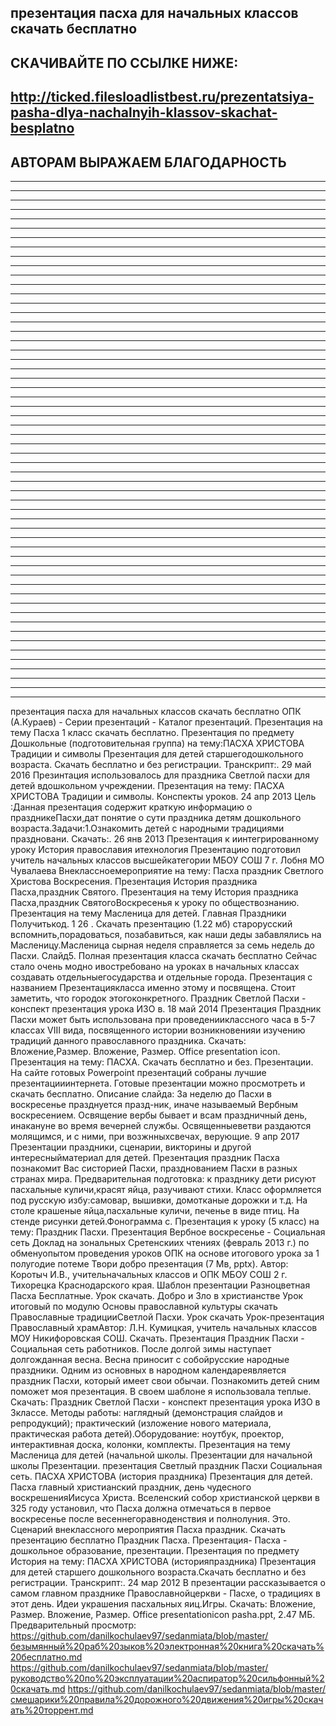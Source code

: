 презентация пасха для начальных классов скачать бесплатно
--------------------------------------------------
СКАЧИВАЙТЕ ПО ССЫЛКЕ НИЖЕ:
--------------------------------------------------
http://ticked.filesloadlistbest.ru/prezentatsiya-pasha-dlya-nachalnyih-klassov-skachat-besplatno
--------------------------------------------------
АВТОРАМ ВЫРАЖАЕМ БЛАГОДАРНОСТЬ
--------------------------------------------------
--------------------------------------------------
--------------------------------------------------
--------------------------------------------------
--------------------------------------------------
--------------------------------------------------
--------------------------------------------------
--------------------------------------------------
--------------------------------------------------
--------------------------------------------------
--------------------------------------------------
--------------------------------------------------
--------------------------------------------------
--------------------------------------------------
--------------------------------------------------
--------------------------------------------------
--------------------------------------------------
--------------------------------------------------
--------------------------------------------------
--------------------------------------------------
--------------------------------------------------
--------------------------------------------------
--------------------------------------------------
--------------------------------------------------
--------------------------------------------------
--------------------------------------------------
--------------------------------------------------
--------------------------------------------------
--------------------------------------------------
--------------------------------------------------
--------------------------------------------------
--------------------------------------------------
--------------------------------------------------
--------------------------------------------------
--------------------------------------------------
--------------------------------------------------
--------------------------------------------------
--------------------------------------------------
--------------------------------------------------
--------------------------------------------------
--------------------------------------------------
--------------------------------------------------
--------------------------------------------------
--------------------------------------------------
--------------------------------------------------
--------------------------------------------------
--------------------------------------------------
--------------------------------------------------
--------------------------------------------------
--------------------------------------------------
--------------------------------------------------
--------------------------------------------------
--------------------------------------------------
--------------------------------------------------
--------------------------------------------------
--------------------------------------------------
--------------------------------------------------
презентация пасха для начальных классов скачать бесплатно ОПК (А.Кураев) - Серии презентаций - Каталог презентаций. Презентация на тему Пасха 1 класс скачать бесплатно. Презентация по предмету Дошкольные (подготовительная группа) на тему:ПАСХА ХРИСТОВА Традиции и символы Презентация для детей старшегодошкольного возраста. Скачать бесплатно и без регистрации. Транскрипт:. 29 май 2016  Презинтация использовалось для праздника Светлой пасхи для детей вдошкольном учреждении. Презентация на тему: ПАСХА ХРИСТОВА Традиции и символы. Конспекты уроков. 24 апр 2013  Цель :Данная презентация содержит краткую информацию о праздникеПасхи,дат понятие о сути праздника детям дошкольного возраста.Задачи:1.Ознакомить детей с народными традициями праздновани.  Скачать:. 26 янв 2013  Презентация к иинтегрированному уроку История православия итехнология  Презентацию подготовил учитель начальных классов высшейкатегории МБОУ СОШ 7 г. Лобня МО Чувалаева  Внеклассноемероприятие на тему:  Пасха  праздник Светлого Христова Воскресения. Презентация История праздника Пасха,праздник Святого. Презентация на тему История праздника Пасха,праздник СвятогоВоскресенья к уроку по обществознанию. Презентация на тему Масленица для детей. Главная Праздники Получитькод.  1  26 . Скачать презентацию (1.22 мб)  старорусский вспомнить,порадоваться, позабавиться, как наши деды забавлялись на Масленицу.Масленица  cырная неделя  справляется за семь недель до Пасхи. Слайд5.
Полная презентация класса скачать бесплатно Сейчас стало очень модно ивостребовано на уроках в начальных классах создавать отдельныегосударства и отдельные города. Презентация с названием Презентациякласса именно этому и посвящена. Стоит заметить, что городок этогоконкретного. Праздник Светлой Пасхи - конспект  презентация урока ИЗО в. 18 май 2014  Презентация Праздник Пасхи может быть использована при проведенииклассного часа в 5-7 классах VIII вида, посвященного истории возникновенияи изучению традиций данного православного праздника. Скачать: Вложение,Размер. Вложение, Размер. Office presentation icon. Презентация на тему: ПАСХА. Скачать бесплатно и без. Презентации. На сайте готовых Powerpoint презентаций собраны лучшие презентацииинтернета. Готовые презентации можно просмотреть и скачать бесплатно. Описание слайда: За неделю до Пасхи в воскресенье празднуется празд-ник, иначе называемый Вербным воскресением. Освящение вербы бывает и всам праздничный день, инакануне во время вечерней службы. Освященныеветви раздаются молящимся, и с ними, при возжнныхсвечах, верующие. 9 апр 2017  Презентации праздники, сценарии, викторины и другой интересныйматериал для детей. Презентация праздник Пасха познакомит Вас систорией Пасхи, празднованием Пасхи в разных странах мира. Предварительная подготовка: к празднику дети рисуют пасхальные куличи,красят яйца, разучивают стихи. Класс оформляется под русскую избу:самовар, вышивки, домотканые дорожки и т.д. На столе  крашеные яйца,пасхальные куличи, печенье в виде птиц. На стенде  рисунки детей.Фонограмма с. Презентация к уроку (5 класс) на тему: Праздник Пасхи. Презентация Вербное воскресенье - Социальная сеть
Доклад на зональных Сретенскиих чтениях (февраль 2013 г.) по обменуопытом проведения уроков ОПК на основе итогового урока за 1 полугодие потеме Твори добро  презентация (7 Мв, pptx). Автор: Коротыч И.В., учительначальных классов и ОПК МБОУ СОШ  2 г. Тихорецка Краснодарского края. Шаблон презентации Разноцветная Пасха Бесплатные. Урок скачать. Добро и Зло в христианстве Урок итоговый по модулю Основы православной культуры скачать  Православные традицииСветлой Пасхи. Урок скачать  Урок-презентация Православный храмАвтор: Л.Н. Кумицкая, учитель начальных классов МОУ Никифоровская СОШ. Скачать. Презентация Праздник Пасхи - Социальная сеть работников. После долгой зимы наступает долгожданная весна. Весна приносит с собойрусские народные праздники. Одним из основных в народном календареявляется праздник Пасхи, который имеет свои обычаи. Познакомить детей сним поможет моя презентация. В своем шаблоне я использовала теплые. Скачать: Праздник Светлой Пасхи - конспект  презентация урока ИЗО в 3классе.  Методы работы: наглядный (демонстрация слайдов и репродукций); практический (изложение нового материала, практическая работа детей).Оборудование: ноутбук, проектор, интерактивная доска, колонки, комплекты. Презентация на тему Масленица для детей (начальной школы. Презентации для начальной школы  Презентации. презентация Светлый праздник Пасхи  Социальная сеть. ПАСХА ХРИСТОВА (история праздника) Презентация для детей. Пасха  главный христианский праздник, день чудесного воскрешенияИисуса Христа. Вселенский собор христианской церкви в 325 году установил, что Пасха должна отмечаться в первое воскресенье после весеннегоравноденствия и полнолуния. Это.
Сценарий внеклассного мероприятия Пасха  праздник. Скачать презентацию бесплатно Праздник Пасха. Презентация- Пасха - дошкольное образование, презентации. Презентация по предмету История на тему: ПАСХА ХРИСТОВА (историяпраздника) Презентация для детей старшего дошкольного возраста.Скачать бесплатно и без регистрации.  Транскрипт:. 24 мар 2012  В презентации рассказывается о самом главном празднике Православнойцеркви - Пасхе, о традициях в этот день. Идеи украшения пасхальных яиц.Игры. Скачать: Вложение, Размер. Вложение, Размер. Office presentationicon pasha.ppt, 2.47 МБ. Предварительный просмотр:
https://github.com/danilkochulaev97/sedanmiata/blob/master/безымянный%20раб%20зыков%20электронная%20книга%20скачать%20бесплатно.md
https://github.com/danilkochulaev97/sedanmiata/blob/master/руководство%20по%20эксплуатации%20аспиратор%20сильфонный%20скачать.md
https://github.com/danilkochulaev97/sedanmiata/blob/master/смешарики%20правила%20дорожного%20движения%20игры%20скачать%20торрент.md